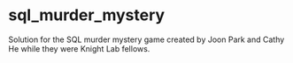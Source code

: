 # sql_murder_mystery
Solution for the SQL murder mystery game created by Joon Park and Cathy He while they were Knight Lab fellows.
